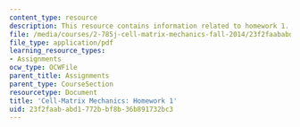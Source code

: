 ```yaml
---
content_type: resource
description: This resource contains information related to homework 1.
file: /media/courses/2-785j-cell-matrix-mechanics-fall-2014/23f2faababd1772bbf8b36b891732bc3_MIT2_785JF14_Homework_1.pdf
file_type: application/pdf
learning_resource_types:
- Assignments
ocw_type: OCWFile
parent_title: Assignments
parent_type: CourseSection
resourcetype: Document
title: 'Cell-Matrix Mechanics: Homework 1'
uid: 23f2faab-abd1-772b-bf8b-36b891732bc3
---
```

